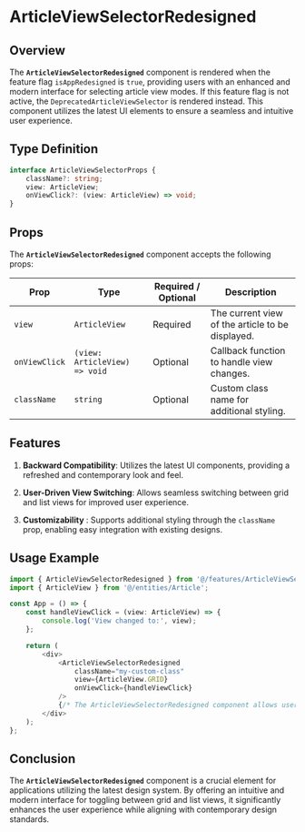 # ArticleViewSelectorRedesigned

## Overview
The **`ArticleViewSelectorRedesigned`** component is rendered when the feature flag `isAppRedesigned` is `true`, providing users with an enhanced and modern interface for selecting article view modes.
If this feature flag is not active, the `DeprecatedArticleViewSelector` is rendered instead. 
This component utilizes the latest UI elements to ensure a seamless and intuitive user experience.

## Type Definition 
```typescript
interface ArticleViewSelectorProps {
    className?: string;
    view: ArticleView;
    onViewClick?: (view: ArticleView) => void;
}
```

## Props
The **`ArticleViewSelectorRedesigned`** component accepts the following props:

| Prop       | Type       | Required / Optional | Description                                          |
|------------|------------|----------------------|------------------------------------------------------|
| `view` | `ArticleView`   | Required             | The current view of the article to be displayed.          |
| `onViewClick` | `(view: ArticleView) => void`   | Optional             | Callback function to handle view changes.           |
| `className` | `string`   | Optional             | Custom class name for additional styling.           |


## Features
1. **Backward Compatibility**: Utilizes the latest UI components, providing a refreshed and contemporary look and feel.

2. **User-Driven View Switching**: Allows seamless switching between grid and list views for improved user experience.

3. **Customizability** : Supports additional styling through the `className` prop, enabling easy integration with existing designs.

## Usage Example
```typescript jsx
import { ArticleViewSelectorRedesigned } from '@/features/ArticleViewSelector/ArticleViewSelectorRedesigned';
import { ArticleView } from '@/entities/Article';

const App = () => {
    const handleViewClick = (view: ArticleView) => {
        console.log('View changed to:', view);
    };

    return (
        <div>
            <ArticleViewSelectorRedesigned
                className="my-custom-class"
                view={ArticleView.GRID}
                onViewClick={handleViewClick}
            />
            {/* The ArticleViewSelectorRedesigned component allows users to switch between different article views */}
        </div>
    );
};
```
## Conclusion
The **`ArticleViewSelectorRedesigned`** component is a crucial element for applications utilizing the latest design system. By offering an intuitive and modern interface for toggling between grid and list views, it significantly enhances the user experience while aligning with contemporary design standards.
